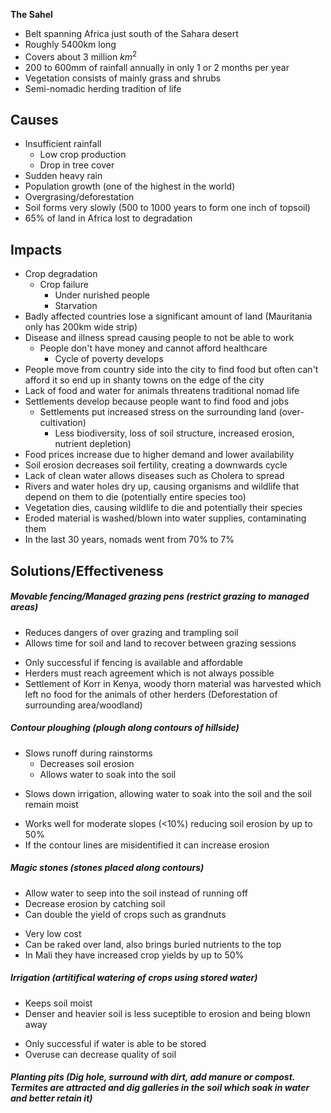 
**The Sahel**
* Belt spanning Africa just south of the Sahara desert
* Roughly 5400km long
* Covers about 3 million $km^2$
* 200 to 600mm of rainfall annually in only 1 or 2 months per year
* Vegetation consists of mainly grass and shrubs
* Semi-nomadic herding tradition of life

## Causes
* Insufficient rainfall
	* Low crop production
	* Drop in tree cover
* Sudden heavy rain
* Population growth (one of the highest in the world)
* Overgrasing/deforestation
* Soil forms very slowly (500 to 1000 years to form one inch of topsoil)
* 65% of land in Africa lost to degradation

## Impacts
* Crop degradation
	* Crop failure
		* Under nurished people
		* Starvation
* Badly affected countries lose a significant amount of land (Mauritania only has 200km wide strip)
* Disease and illness spread causing people to not be able to work
	* People don't have money and cannot afford healthcare
		* Cycle of poverty develops
* People move from country side into the city to find food but often can't afford it so end up in shanty towns on the edge of the city
* Lack of food and water for animals threatens traditional nomad life
* Settlements develop because people want to find food and jobs
	* Settlements put increased stress on the surrounding land (over-cultivation)
		* Less biodiversity, loss of soil structure, increased erosion, nutrient depletion)
* Food prices increase due to higher demand and lower availability
* Soil erosion decreases soil fertility, creating a downwards cycle
* Lack of clean water allows diseases such as Cholera to spread
* Rivers and water holes dry up, causing organisms and wildlife that depend on them to die (potentially entire species too)
* Vegetation dies, causing wildlife to die and potentially their species
* Eroded material is washed/blown into water supplies, contaminating them
* In the last 30 years, nomads went from 70% to 7%

## Solutions/Effectiveness
##### Movable fencing/Managed grazing pens (restrict grazing to managed areas)
 + Reduces dangers of over grazing and trampling soil
 + Allows time for soil and land to recover between grazing sessions

- Only successful if fencing is available and affordable
- Herders must reach agreement which is not always possible
- Settlement of Korr in Kenya, woody thorn material was harvested which left no food for the animals of other herders (Deforestation of surrounding area/woodland)

##### Contour ploughing (plough along contours of hillside)
+ Slows runoff during rainstorms
	+ Decreases soil erosion
	+ Allows water to soak into the soil

*  Slows down irrigation, allowing water to soak into the soil and the soil remain moist

- Works well for moderate slopes (<10%) reducing soil erosion by up to 50%
- If the contour lines are misidentified it can increase erosion

##### Magic stones (stones placed along contours)
+ Allow water to seep into the soil instead of running off
+ Decrease erosion by catching soil
+ Can double the yield of crops such as grandnuts

* Very low cost
* Can be raked over land, also brings buried nutrients to the top
* In Mali they have increased crop yields by up to 50%

##### Irrigation (artitifical watering of crops using stored water)
+ Keeps soil moist
+ Denser and heavier soil is less suceptible to erosion and being blown away

- Only successful if water is able to be stored
- Overuse can decrease quality of soil

##### Planting pits (Dig hole, surround with dirt, add manure or compost. Termites are attracted and dig galleries in the soil which soak in water and better retain it)
